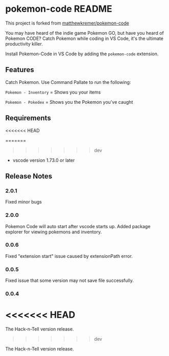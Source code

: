 # pokemon-code README

This project is forked from [matthewkremer/pokemon-code](https://github.com/matthewkremer/pokemon-code)

You may have heard of the indie game Pokemon GO, but have you heard of Pokemon CODE? Catch Pokemon while coding in VS Code, it's the ultimate productivity killer.

Install Pokemon-Code in VS Code by adding the `pokemon-code` extension.

## Features

Catch Pokemon. Use Command Pallate to run the following:

`Pokemon - Inventory` = Shows you your items

`Pokemon - Pokedex` = Shows you the Pokemon you've caught

## Requirements
<<<<<<< HEAD

=======
>>>>>>> dev
- vscode version 1.73.0 or later

## Release Notes

### 2.0.1

Fixed minor bugs

### 2.0.0

Pokemon Code will auto start after vscode starts up.
Added package explorer for viewing pokemons and inventory.

### 0.0.6

Fixed "extension start" issue caused by extensionPath error.

### 0.0.5

Fixed issue that some version may not save file successfully.

### 0.0.4
<<<<<<< HEAD
=======

The Hack-n-Tell version release.
>>>>>>> dev

The Hack-n-Tell version release.
